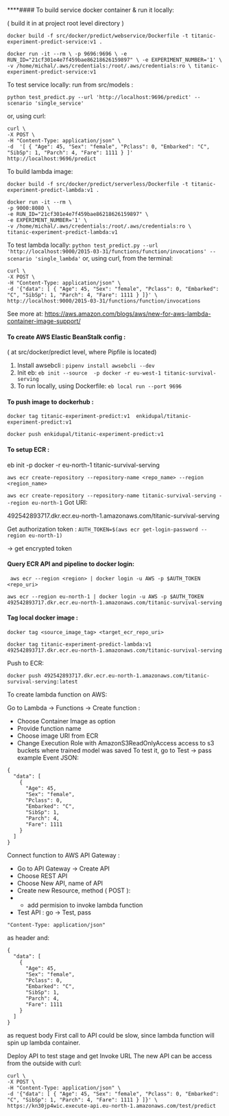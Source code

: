 ****#### To build service docker container & run it locally:

( build it in at project root level directory )

`docker build -f src/docker/predict/webservice/Dockerfile -t titanic-experiment-predict-service:v1 .`

`docker run -it --rm \
-p 9696:9696 \
-e RUN_ID="21cf301e4e7f459bae86218626159897" \
-e EXPERIMENT_NUMBER='1' \
-v /home/michal/.aws/credentials:/root/.aws/credentials:ro \
titanic-experiment-predict-service:v1`


To test service locally:
run from src/models :

`python test_predict.py --url 'http://localhost:9696/predict' --scenario 'single_service'`

or, using curl:

```
curl \ 
-X POST \ 
-H "Content-Type: application/json" \ 
-d  '[ { "Age": 45, "Sex": "female", "Pclass": 0, "Embarked": "C", "SibSp": 1, "Parch": 4, "Fare": 1111 } ]'
http://localhost:9696/predict
```


To build lambda image:

`docker build -f src/docker/predict/serverless/Dockerfile -t titanic-experiment-predict-lambda:v1 .`

```
docker run -it --rm \
-p 9000:8080 \
-e RUN_ID="21cf301e4e7f459bae86218626159897" \
-e EXPERIMENT_NUMBER='1' \
-v /home/michal/.aws/credentials:/root/.aws/credentials:ro \
titanic-experiment-predict-lambda:v1
```

To test lambda locally:
`python test_predict.py --url 'http://localhost:9000/2015-03-31/functions/function/invocations' --scenario 'single_lambda'`
or, using curl, from the terminal:

```
curl \
-X POST \
-H "Content-Type: application/json" \
-d '{"data": [ { "Age": 45, "Sex": "female", "Pclass": 0, "Embarked": "C", "SibSp": 1, "Parch": 4, "Fare": 1111 } ]}' \
http://localhost:9000/2015-03-31/functions/function/invocations
```

See more at:
https://aws.amazon.com/blogs/aws/new-for-aws-lambda-container-image-support/

#### To create AWS Elastic BeanStalk config :

( at src/docker/predict level, where Pipfile is located)
1) Install awsebcli : 
`pipenv install awsebcli --dev`
2) Init eb:
`eb init --source  -p docker -r eu-west-1 titanic-survival-serving`
3) To run locally, using Dockerfile:
`eb local run --port 9696`


#### To push image to dockerhub : 

`docker tag titanic-experiment-predict:v1  enkidupal/titanic-experiment-predict:v1`

`docker push enkidupal/titanic-experiment-predict:v1`


#### To setup ECR : 

eb init -p docker -r eu-north-1 titanic-survival-serving

`aws ecr create-repository --repository-name <repo_name> --region <region_name>`

`aws ecr create-repository --repository-name titanic-survival-serving --region eu-north-1`
Got URI:

492542893717.dkr.ecr.eu-north-1.amazonaws.com/titanic-survival-serving

Get authorization token :
`AUTH_TOKEN=$(aws ecr get-login-password --region eu-north-1)`

-> get encrypted token

#### Query ECR API and pipeline to docker login:

` aws ecr --region <region> | docker login -u AWS -p $AUTH_TOKEN <repo_uri>`


`aws ecr --region eu-north-1 | docker login -u AWS -p $AUTH_TOKEN 492542893717.dkr.ecr.eu-north-1.amazonaws.com/titanic-survival-serving`


#### Tag local docker image :

`docker tag <source_image_tag> <target_ecr_repo_uri>`

`docker tag titanic-experiment-predict-lambda:v1 492542893717.dkr.ecr.eu-north-1.amazonaws.com/titanic-survival-serving`

Push to ECR:

`docker push 492542893717.dkr.ecr.eu-north-1.amazonaws.com/titanic-survival-serving:latest`

To create lambda function on AWS:

Go to Lambda -> Functions -> Create function :
* Choose Container Image as option
* Provide function name
* Choose image URI from ECR
* Change Execution Role with AmazonS3ReadOnlyAccess access to s3 buckets where trained model was saved
To test it, go to Test -> pass example Event JSON: 
```
{
  "data": [
    {
      "Age": 45,
      "Sex": "female",
      "Pclass": 0,
      "Embarked": "C",
      "SibSp": 1,
      "Parch": 4,
      "Fare": 1111
    }
  ]
}
```
Connect function to AWS API Gateway : 
* Go to API Gateway -> Create API
* Choose REST API
* Choose New API, name of API
* Create new Resource, method ( POST ):
* *  add permision to invoke lambda function
* Test API : go -> Test, pass 
```
"Content-Type: application/json"
``` 
as header and:
```
{
  "data": [
    {
      "Age": 45,
      "Sex": "female",
      "Pclass": 0,
      "Embarked": "C",
      "SibSp": 1,
      "Parch": 4,
      "Fare": 1111
    }
  ]
}
```
as request body
First call to API could be slow, since lambda function will spin up lambda container.

Deploy API to test stage and get Invoke URL
The new API can be access from the outside with curl:
```
curl \
-X POST \
-H "Content-Type: application/json" \
-d '{"data": [ { "Age": 45, "Sex": "female", "Pclass": 0, "Embarked": "C", "SibSp": 1, "Parch": 4, "Fare": 1111 } ]}' \
https://kn30jp4wic.execute-api.eu-north-1.amazonaws.com/test/predict
```


